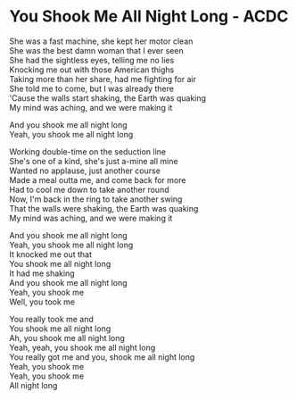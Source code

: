 # You Shook Me All Night Long - ACDC

She was a fast machine, she kept her motor clean\
She was the best damn woman that I ever seen\
She had the sightless eyes, telling me no lies\
Knocking me out with those American thighs\
Taking more than her share, had me fighting for air\
She told me to come, but I was already there\
'Cause the walls start shaking, the Earth was quaking\
My mind was aching, and we were making it

And you shook me all night long\
Yeah, you shook me all night long

Working double-time on the seduction line\
She's one of a kind, she's just a-mine all mine\
Wanted no applause, just another course\
Made a meal outta me, and come back for more\
Had to cool me down to take another round\
Now, I'm back in the ring to take another swing\
That the walls were shaking, the Earth was quaking\
My mind was aching, and we were making it

And you shook me all night long\
Yeah, you shook me all night long\
It knocked me out that\
You shook me all night long\
It had me shaking\
And you shook me all night long\
Yeah, you shook me\
Well, you took me

You really took me and\
You shook me all night long\
Ah, you shook me all night long\
Yeah, yeah, you shook me all night long\
You really got me and you, shook me all night long\
Yeah, you shook me\
Yeah, you shook me\
All night long
